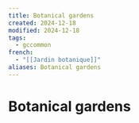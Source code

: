 ```yaml
---
title: Botanical gardens
created: 2024-12-18
modified: 2024-12-18
tags:
  - gccommon
french:
  - "[[Jardin botanique]]"
aliases: Botanical gardens
---
```

# Botanical gardens
